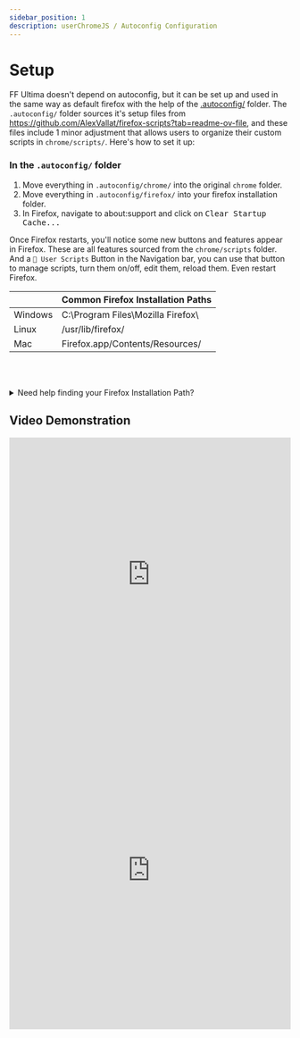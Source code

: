 ```yaml
---
sidebar_position: 1
description: userChromeJS / Autoconfig Configuration
---
```


# Setup

FF Ultima doesn't depend on autoconfig, but it can be set up and used in the same way as default firefox with the help of the [.autoconfig/](https://github.com/soulhotel/FF-ULTIMA/tree/main/.autoconfig) folder. The `.autoconfig/` folder sources it's setup files from https://github.com/AlexVallat/firefox-scripts?tab=readme-ov-file, and these files include 1 minor adjustment that allows users to organize their custom scripts in `chrome/scripts/`. Here's how to set it up:

### In the `.autoconfig/` folder

1. Move everything in `.autoconfig/chrome/` into the original `chrome` folder.
2. Move everything in `.autoconfig/firefox/` into your firefox installation folder.
3. In Firefox, navigate to about:support and click on <kbd>Clear Startup Cache...</kbd>

Once Firefox restarts, you'll notice some new buttons and features appear in Firefox. These are all features sourced from the `chrome/scripts` folder. And a `🧩 User Scripts` Button in the Navigation bar, you can use that button to manage scripts, turn them on/off, edit them, reload them. Even restart Firefox.

|         | Common Firefox Installation Paths                               |
|---------|----------------------------------------------------------------|
| Windows | C:\Program Files\Mozilla Firefox\                              |
| Linux   | /usr/lib/firefox/                                              |
| Mac     | Firefox.app/Contents/Resources/                                |

<br></br>

<details>
<summary>Need help finding your Firefox Installation Path?</summary>

>
Summary: You can find the Installation Path right in the `about:support` page.

<iframe width="100%" height="490" src="https://www.youtube.com/embed/_4fdUdp3G4o?si=u7H0hDi7wvouVolc" title="YouTube video player" frameborder="0" allow="accelerometer; autoplay; clipboard-write; encrypted-media; gyroscope; picture-in-picture; web-share" referrerpolicy="strict-origin-when-cross-origin" allowfullscreen></iframe>

Video by [xiaoxiaoflood](https://github.com/xiaoxiaoflood/firefox-scripts)
</details>


## Video Demonstration

<iframe width="100%" height="490" src="https://www.youtube.com/embed/F1yALhlsQHI?si=gcOp1m_Lw1WZqjLx" title="YouTube video player" frameborder="0" allow="accelerometer; autoplay; clipboard-write; encrypted-media; gyroscope; picture-in-picture; web-share; fullscreen" referrerpolicy="strict-origin-when-cross-origin" allowfullscreen></iframe>

<iframe width="100%" height="570" src="https://github.com/user-attachments/assets/8c2c5f27-e81a-4b27-b606-f80cdcb697b7" title="YouTube video player" frameborder="0" allow="accelerometer; autoplay; clipboard-write; encrypted-media; gyroscope; picture-in-picture; web-share; fullscreen" referrerpolicy="strict-origin-when-cross-origin" allowfullscreen></iframe>


<!--
:::note
Scripts not already included in the `.autoconfig` folder, are most likely untested and not necessarily incompatible. If you run into a script that you'd like included with FF Ultima, feel free to recommend. ince autoconfig scripts are compiled by the community I'd prefer any issues related to autoconfig to be sorted out personally or reported as a PR with a solution.
:::
-->